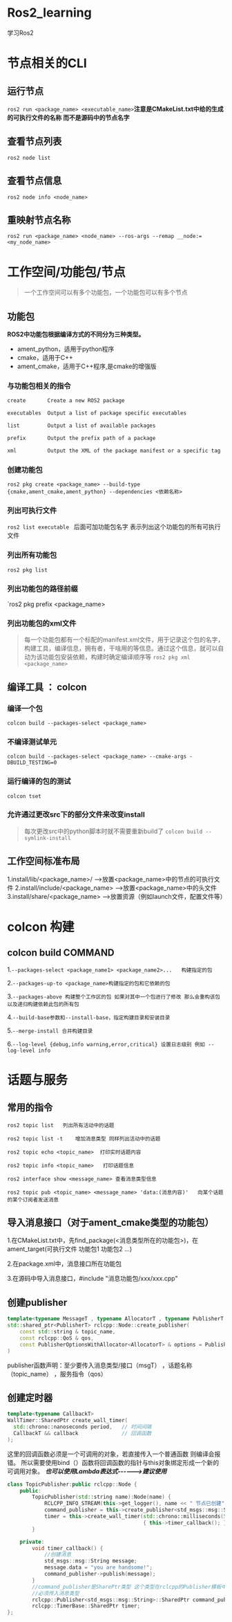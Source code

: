 # Ros2_learning
学习Ros2
# 节点相关的CLI
## 运行节点
`ros2 run <package_name> <executable_name>`**注意是CMakeList.txt中给的生成的可执行文件的名称 而不是源码中的节点名字**
## 查看节点列表
`ros2 node list`
## 查看节点信息
`ros2 node info <node_name>`
## 重映射节点名称
`ros2 run <package_name> <node_name> --ros-args --remap __node:=<my_node_name>`

# 工作空间/功能包/节点
>一个工作空间可以有多个功能包，一个功能包可以有多个节点

## 功能包
**ROS2中功能包根据编译方式的不同分为三种类型。**
- ament_python，适用于python程序
- cmake，适用于C++
- ament_cmake，适用于C++程序,是cmake的增强版
  
### 与功能包相关的指令
```bash
create       Create a new ROS2 package

executables  Output a list of package specific executables

list         Output a list of available packages

prefix       Output the prefix path of a package

xml          Output the XML of the package manifest or a specific tag
```
### 创建功能包
`ros2 pkg create <package_name> --build-type {cmake,ament_cmake,ament_python} --dependencies <依赖名称>`
### 列出可执行文件
`ros2 list executable ` 后面可加功能包名字 表示列出这个功能包的所有可执行文件
### 列出所有功能包
`ros2 pkg list`
### 列出功能包的路径前缀
`ros2 pkg prefix <package_name>
### 列出功能包的xml文件
>每一个功能包都有一个标配的manifest.xml文件，用于记录这个包的名字，构建工具，编译信息，拥有者，干啥用的等信息。通过这个信息，就可以自动为该功能包安装依赖，构建时确定编译顺序等
`ros2 pkg xml <package_name>`

## 编译工具 ： colcon
### 编译一个包
`colcon build --packages-select <package_name>`
### 不编译测试单元
`colcon build --packages-select <package_name> --cmake-args -DBUILD_TESTING=0`
### 运行编译的包的测试
`colcon tset`
### 允许通过更改src下的部分文件来改变install
>每次更改src中的python脚本时就不需要重新build了
`colcon build --symlink-install`

## 工作空间标准布局
1.install/lib/<package_name>/    -->放置<package_name>中的节点的可执行文件
2.install/include/<package_name> -->放置<package_name>中的头文件
3.install/share/<package_name>   -->放置资源（例如launch文件，配置文件等）


# colcon 构建
## colcon build COMMAND
1.`--packages-select <package_name1> <package_name2>...   构建指定的包`

2.`--packages-up-to <package_name>构建指定的包和它依赖的包`

3.`--packages-above 构建整个工作区的包 如果对其中一个包进行了修改 那么会重构该包 以及递归构建依赖此包的所有包`

4.`--build-base参数和--install-base，指定构建目录和安装目录`

5.`--merge-install 合并构建目录`

6.`--log-level {debug,info warning,error,critical} 设置日志级别 例如 --log-level info`

 
# 话题与服务
## 常用的指令
`ros2 topic list   列出所有活动中的话题`

`ros2 topic list -t    增加消息类型 同样列出活动中的话题`

`ros2 topic echo <topic_name>  打印实时话题内容`

`ros2 topic info <topic_name>   打印话题信息`

`ros2 interface show <message_name> 查看消息类型信息`

`ros2 topic pub <topic_name> <message_name> 'data:(消息内容)'   向某个话题的某个订阅者发送消息`

## 导入消息接口（对于ament_cmake类型的功能包）
1.在CMakeList.txt中，先find_package(<消息类型所在的功能包>)，在ament_target(可执行文件  功能包1  功能包2 ...)

2.在package.xml中，<depend>消息接口所在功能包</depend>

3.在源码中导入消息接口，#include "消息功能包/xxx/xxx.cpp"

## 创建publisher
```cpp
template<typename MessageT , typename AllocatorT , typename PublisherT >
std::shared_ptr<PublisherT> rclcpp::Node::create_publisher(
    const std::string & topic_name,
    const rclcpp::QoS & qos,
    const PublisherOptionsWithAllocator<AllocatorT> & options = PublisherOptionsWithAllocator<AllocatorT>()
)
```
publisher函数声明：至少要传入消息类型/接口（msgT） ，话题名称（topic_name） ，服务指令（qos）

## 创建定时器
```cpp
template<typename CallbackT>
WallTimer::SharedPtr create_wall_timer(
  std::chrono::nanoseconds period,   // 时间间隔
  CallbackT && callback              // 回调函数
);
```
这里的回调函数必须是一个可调用的对象，若直接传入一个普通函数 则编译会报错。
所以需要使用bind（）函数将回调函数的指针与this对象绑定形成一个新的可调用对象。
***也可以使用Lambda表达式------>建议使用***

```cpp
class TopicPublisher:public rclcpp::Node {
    public:
        TopicPublisher(std::string name):Node(name) {
            RCLCPP_INFO_STREAM(this->get_logger(), name << " 节点已创建");
            command_publisher = this->create_publisher<std_msgs::msg::String>("command", 10);
            timer = this->create_wall_timer(std::chrono::milliseconds(500), [this]()
                                            { this->timer_callback(); });
        }

    private:
        void timer_callback() {
            //创建消息
            std_msgs::msg::String message;
            message.data = "you are handsome!";
            command_publisher->publish(message);
        }
        //command_publisher是SharePtr类型 这个类型在rclcpp的Publisher模板中
        //必须传入消息类型
        rclcpp::Publisher<std_msgs::msg::String>::SharedPtr command_publisher;
        rclcpp::TimerBase::SharedPtr timer;
};
```


 

